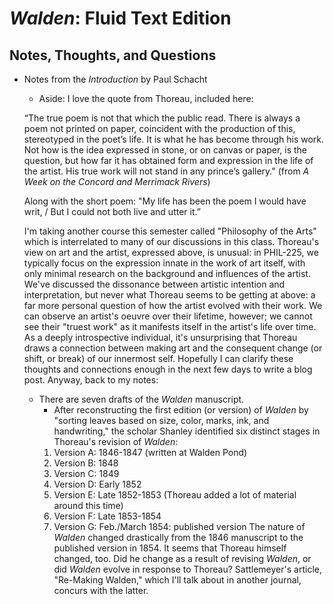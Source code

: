 # *Walden*: Fluid Text Edition

## Notes, Thoughts, and Questions

- Notes from the *Introduction* by Paul Schacht
    * Aside: I love the quote from Thoreau, included here: 

    “The true poem is not that which the public read. There is always a poem not printed on paper, coincident with the production of this, stereotyped in the poet’s life. It is what he has become through his work. Not how is the idea expressed in stone, or on canvas or paper, is the question, but how far it has obtained form and expression in the life of the artist. His true work will not stand in any prince’s gallery." (from *A Week on the Concord and Merrimack Rivers*)

    Along with the short poem: "My life has been the poem I would have writ, / But I could not both live and utter it.”

    I'm taking another course this semester called "Philosophy of the Arts" which is interrelated to many of our discussions in this class. Thoreau's view on art and the artist, expressed above, is unusual: in PHIL-225, we typically focus on the expression innate in the work of art itself, with only minimal research on the background and influences of the artist. We've discussed the dissonance between artistic intention and interpretation, but never what Thoreau seems to be getting at above: a far more personal question of how the artist evolved with their work. We can observe an artist's oeuvre over their lifetime, however; we cannot see their "truest work" as it manifests itself in the artist's life over time. As a deeply introspective individual, it's unsurprising that Thoreau draws a connection between making art and the consequent change (or shift, or break) of our innermost self. Hopefully I can clarify these thoughts and connections enough in the next few days to write a blog post. Anyway, back to my notes: 
    
    * There are seven drafts of the *Walden* manuscript. 
        * After reconstructing the first edition (or version) of *Walden* by "sorting leaves based on size, color, marks, ink, and handwriting," the scholar Shanley identified six distinct stages in Thoreau's revision of *Walden*: 
        1. Version A: 1846-1847 (written at Walden Pond)
        2. Version B: 1848
        3. Version C: 1849
        4. Version D: Early 1852
        5. Version E: Late 1852-1853 (Thoreau added a lot of material around this time)
        6. Version F: Late 1853-1854
        7. Version G: Feb./March 1854: published version
    The nature of *Walden* changed drastically from the 1846 manuscript to the published version in 1854. It seems that Thoreau himself changed, too. Did he change as a result of revising *Walden*, or did *Walden* evolve in response to Thoreau? Sattlemeyer's article, "Re-Making Walden," which I'll talk about in another journal, concurs with the latter.     


    
